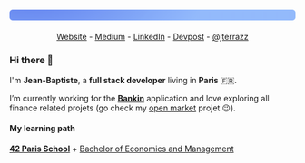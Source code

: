 ### ![gd](https://github.com/jterrazz/jterrazz/raw/master/assets/gd.png)

<p align="center">
  <a href="https://jterrazz.com">Website</a> -
  <a href="https://medium.com/@jterrazz">Medium</a> -
  <a href="https://www.linkedin.com/in/jterrazz/">LinkedIn</a> -
  <a href="https://devpost.com/jterrazz">Devpost</a> -
  <a href="https://twitter.com/j_terrazz">@jterrazz</a>
</p>

### Hi there 👋

I'm **Jean-Baptiste**, a **full stack developer** living in **Paris** 🇫🇷.

I’m currently working for the [**Bankin**](http://bankin.com/) application and love exploring all finance related projets (go check my [open market](https://github.com/theopenmarket) projet 😉).

#### My learning path

**[42 Paris School](https://www.42.fr/)** + [Bachelor of Economics and Management](https://feg.univ-amu.fr/)

